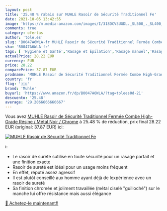 ```yaml
---
layout: post
title: '25.48 % rabais sur MUHLE Rasoir de Sécurité Traditionnel Fe'
date: 2021-10-05 13:42:55
image: 'https://m.media-amazon.com/images/I/318DCV3UGDL._SL500_._SL400_.jpg'
comments: true
category: ofertas
author: 'tole.es'
slug: 'B0047A6WLA-fr MUHLE Rasoir de Sécurité Traditionnel Fermée Combe High-...'
sku: 'B0047A6WLA-fr'
tags: [ 'Hygiène et Santé','Rasage et Épilation','Rasage manuel','Rasage manuel homme','Rasoirs manuels homme','muhle', ]
actualPrice: 28.22 EUR
currency: EUR
price: 28.22
comparePrice: 37.87 EUR
prodname: 'MUHLE Rasoir de Sécurité Traditionnel Fermée Combe High-Grade Résine / Métal Noir / Chrome'
country: 'fr'
flag: '🇫🇷'
brand: 'Muhle'
buyurl: 'https://www.amazon.fr/dp/B0047A6WLA/?tag=tolees0d-21'
descuento: '25.48'
average: '29.2066666666667'
---
```


Vous avez [MUHLE Rasoir de Sécurité Traditionnel Fermée Combe High-Grade Résine / Métal Noir / Chrome](https://www.amazon.fr/dp/B0047A6WLA/?tag=tolees0d-21)  à  25.48 % de réduction, prix final  28.22 EUR (original: 37.87 EUR) ici:

[![MUHLE Rasoir de Sécurité Traditionnel Fe](https://m.media-amazon.com/images/I/318DCV3UGDL._SL500_._SL400_.jpg)](https://www.amazon.fr/dp/B0047A6WLA/?tag=tolees0d-21)

ℹ️:

- Le rasoir de sureté sutilise en toute sécurité pour un rasage parfait et une finition exacte
- Rasoir de sureté est idéal pour un usage moins fréquent
- En effet, réputé assez agressif
- Il est plutôt conseillé aux homme ayant déjà de lexpérience avec un rasoir de sureté
- Sa finition chromée et joliment travaillée (métal ciselé "guilloché") sur le manche lui offre résistance mais aussi élégance

[🛒 Achetez-le maintenant!!](https://www.amazon.fr/dp/B0047A6WLA/?tag=tolees0d-21)
